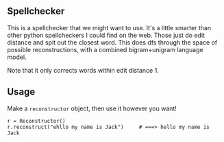 ## Spellchecker

This is a spellchecker that we might want to use. It's a little smarter than other python spellcheckers I could find on the web. Those just do edit distance and spit out the closest word. This does dfs through the space of possible reconstructions, with a combined bigram+unigram language model. 

Note that it only corrects words within edit distance 1. 

## Usage

Make a `reconstructor` object, then use it however you want!

```
r = Reconstructor()
r.reconstruct("ehllo my name is Jack")     # ===> hello my name is Jack
```






